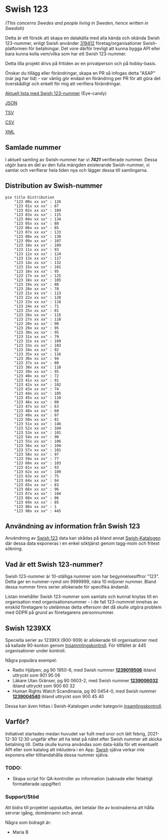 # Swish 123

*(This concerns Swedes and people living in Sweden, hence written in Swedish)*

Detta är ett försök att skapa en datakälla med alla kända och okända Swish 123-nummer, enligt Swish använder [319412](https://www.swish.nu/about-swish#Swish_in_numbers) företag/organisationer Swish-platformen för betalningar. Det vore därför trevligt att kunna bygga API eller bara kunna kolla vem/vilka som har ett Swish 123-nummer.

Detta lilla projekt drivs på fritiden av en privatperson och på hobby-basis.

Önskar du tillägg eller förändringar, skapa en PR så infogas detta "ASAP" (när jag har tid) - var vänlig gör endast en förändring per PR för att göra det överskådligt och enkelt för mig att verifiera förändringar.



[Aktuell lista med Swish 123-nummer](https://github.com/cisene/swish-123/blob/master/swish-123.md) (Eye-candy)

[JSON](https://github.com/cisene/swish-123/blob/master/json/swish-123-datasource.json)

[TSV](https://github.com/cisene/swish-123/blob/master/text/swish-123-datasource.tsv)

[CSV](https://github.com/cisene/swish-123/blob/master/text/swish-123-datasource.csv)

[XML](https://github.com/cisene/swish-123/blob/master/xml-data/swish-123-datasource.xml)



## Samlade nummer

I aktuell samling av Swish-nummer har vi ***7421*** verifierade nummer. Dessa utgör bara en del av den fulla mängden existerande Swish-nummer, vi samlar och verifierar hela tiden nya och lägger dessa till samlingarna.

## Distribution av Swish-nummer

```mermaid
pie title Distribution
    "123 00x xx xx" : 126
    "123 01x xx xx" : 87
    "123 02x xx xx" : 104
    "123 03x xx xx" : 115
    "123 04x xx xx" : 134
    "123 05x xx xx" : 88
    "123 06x xx xx" : 85
    "123 07x xx xx" : 133
    "123 08x xx xx" : 130
    "123 09x xx xx" : 107
    "123 10x xx xx" : 109
    "123 11x xx xx" : 93
    "123 12x xx xx" : 124
    "123 13x xx xx" : 117
    "123 14x xx xx" : 132
    "123 15x xx xx" : 101
    "123 16x xx xx" : 95
    "123 17x xx xx" : 125
    "123 18x xx xx" : 105
    "123 19x xx xx" : 88
    "123 20x xx xx" : 78
    "123 21x xx xx" : 113
    "123 22x xx xx" : 128
    "123 23x xx xx" : 118
    "123 24x xx xx" : 71
    "123 25x xx xx" : 81
    "123 26x xx xx" : 115
    "123 27x xx xx" : 118
    "123 28x xx xx" : 90
    "123 29x xx xx" : 95
    "123 30x xx xx" : 95
    "123 31x xx xx" : 79
    "123 32x xx xx" : 109
    "123 33x xx xx" : 103
    "123 34x xx xx" : 92
    "123 35x xx xx" : 116
    "123 36x xx xx" : 94
    "123 37x xx xx" : 80
    "123 38x xx xx" : 118
    "123 39x xx xx" : 95
    "123 40x xx xx" : 72
    "123 41x xx xx" : 91
    "123 42x xx xx" : 102
    "123 43x xx xx" : 74
    "123 44x xx xx" : 105
    "123 45x xx xx" : 110
    "123 46x xx xx" : 80
    "123 47x xx xx" : 63
    "123 48x xx xx" : 60
    "123 49x xx xx" : 97
    "123 50x xx xx" : 81
    "123 51x xx xx" : 146
    "123 52x xx xx" : 104
    "123 53x xx xx" : 101
    "123 54x xx xx" : 90
    "123 55x xx xx" : 106
    "123 56x xx xx" : 104
    "123 57x xx xx" : 101
    "123 58x xx xx" : 97
    "123 59x xx xx" : 77
    "123 60x xx xx" : 103
    "123 61x xx xx" : 93
    "123 62x xx xx" : 109
    "123 63x xx xx" : 75
    "123 64x xx xx" : 94
    "123 65x xx xx" : 83
    "123 66x xx xx" : 96
    "123 67x xx xx" : 104
    "123 68x xx xx" : 86
    "123 69x xx xx" : 85
    "123 86x xx xx" : 1
    "123 90x xx xx" : 445
```

## Användning av information från Swish 123

Användning av [Swish 123](https://github.com/cisene/swish-123) data kan skådas på bland annat [Swish-Katalogen](https://b19.se/swish-katalogen/) där dessa data exponeras i en enkel söktjänst genom tagg-moln och fritext sökning.



## Vad är ett Swish 123-nummer?

Swish 123-nummer är 10-ställiga nummer som har begynnelsesiffror "123". Detta ger en nummer-rymd om 9999999, nära 10 miljoner nummer. Bland dessa nummer finns serier allokerade för specifika ändamål. 

Listan innehåller Swish 123-nummer som samlats och kunnat knytas till en organisation med organisationsnummer - i de fall 123-nummret innehas av enskild företagare to utelämnas detta eftersom det då skulle utgöra problem med GDPR på grund av företagarens personnummer.



## Swish 1239XX

Speciella serier av 1239XX (900-909) är allokerade till organisationer med så kallade 90-konton genom [Insammlingskontroll](https://www.insamlingskontroll.se/90-konto-organisationer/). För tillfället är 445 organisationer under kontroll.

Några populära exempel:

* Radio Hjälpen, pg 90 1950-6, med Swish nummer **[1239019506](https://b19.se/swish-katalogen/1239019506)** ibland uttryckt som 901 95 06
* Läkare Utan Gränser, pg 90 0603-2, med Swish nummer **[1239006032](https://b19.se/swish-katalogen/1239006032)** ibland uttryckt som 900 60 32
* Human Rights Watch Scandinavia, pg 90 0454-0, med Swish nummer **[1239004540](https://b19.se/swish-katalogen/1239004540)** ibland uttryckt som 900 45 40

Dessa kan även hittas i Swish-Katalogen under kategorin [insamlingskontroll](https://b19.se/swish-katalogen/k/insamlingskontroll).



## Varför?

Initiativet startades medan huvudet var fullt med snor och lätt febrig, 2021-12-30 12:30 ungefär efter att ha letat på nätet efter Swish nummer att skicka betalning till. Detta skulle kunna användas som data-källa för ett eventuellt API eller som katalog att inkludera i en App. [Swish](https://swish.nu/) själva verkar inte exponera eller tillhandahålla dessa nummer själva. 



### TODO:

* Skapa script för QA-kontroller av information (saknade eller felaktigt formatterade uppgifter)


### Support/Stöd

Att bidra till projektet uppskattas, det betalar lite av kostnaderna att hålla servrar igång, domännamn och annat.

Några som bidragit är:
* Maria B
